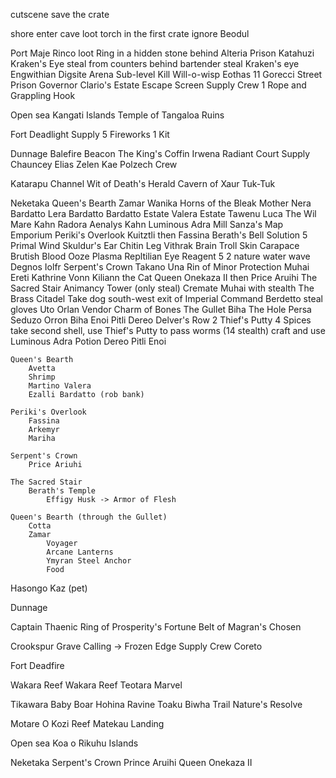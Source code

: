 cutscene
    save the crate

shore
    enter cave
        loot torch in the first crate 
        ignore Beodul

Port Maje
    Rinco
    loot Ring in a hidden stone behind Alteria
    Prison
    Katahuzi
    Kraken's Eye
        steal from counters behind bartender
        steal Kraken's eye
    Engwithian Digsite
    Arena Sub-level
        Kill Will-o-wisp
        Eothas 11
    Gorecci Street
    Prison
    Governor Clario's Estate
    Escape Screen
        Supply
            Crew
            1 Rope and Grappling Hook

Open sea
    Kangati Islands
        Temple of Tangaloa Ruins

Fort Deadlight
    Supply
        5 Fireworks
        1 Kit

Dunnage
    Balefire Beacon
    The King's Coffin
        Irwena
    Radiant Court
    Supply
        Chauncey
        Elias Zelen
        Kae Polzech
        Crew

Katarapu Channel
    Wit of Death's Herald
    Cavern of Xaur Tuk-Tuk

Neketaka
    Queen's Bearth
        Zamar
        Wanika
            Horns of the Bleak Mother
        Nera Bardatto
        Lera Bardatto
        Bardatto Estate
        Valera Estate
        Tawenu
        Luca
        The Wil Mare
            Kahn
            Radora
            Aenalys
            Kahn
        Luminous Adra Mill
        Sanza's Map Emporium
    Periki's Overlook
        Kuitztli then Fassina
            Berath's Bell
            Solution 5
            Primal Wind
            Skuldur's Ear
            Chitin Leg
            Vithrak Brain
            Troll Skin
            Carapace
            Brutish Blood
            Ooze Plasma
            Repltilian Eye
            Reagent 5
            2 nature water wave
        Degnos
        Iolfr
    Serpent's Crown
        Takano
        Una
            Rin of Minor Protection
        Muhai
        Ereti
            Kathrine Vonn Kiliann the Cat
        Queen Onekaza II then Price Aruihi
    The Sacred Stair
        Animancy Tower (only steal)
        Cremate Muhai with stealth
    The Brass Citadel
        Take dog south-west exit of Imperial Command
        Berdetto steal gloves
        Uto
        Orlan Vendor
            Charm of Bones
    The Gullet
        Biha
        The Hole
            Persa
            Seduzo
            Orron
        Biha
        Enoi
        Pitli
        Dereo
        Delver's Row
            2 Thief's Putty
            4 Spices
            take second shell, use Thief's Putty to pass worms (14 stealth)
            craft and use Luminous Adra Potion
        Dereo
        Pitli
        Enoi
    
    Queen's Bearth
        Avetta
        Shrimp
        Martino Valera
        Ezalli Bardatto (rob bank)
    
    Periki's Overlook
        Fassina
        Arkemyr
        Mariha

    Serpent's Crown
        Price Ariuhi

    The Sacred Stair
        Berath's Temple
            Effigy Husk -> Armor of Flesh

    Queen's Bearth (through the Gullet)
        Cotta
        Zamar
            Voyager
            Arcane Lanterns
            Ymyran Steel Anchor
            Food

Hasongo
    Kaz (pet)

Dunnage

Captain Thaenic
    Ring of Prosperity's Fortune
    Belt of Magran's Chosen

Crookspur
    Grave Calling -> Frozen Edge
    Supply
        Crew
            Coreto

Fort Deadfire

Wakara Reef
    Wakara Reef
    Teotara Marvel

Tikawara
    Baby Boar
    Hohina Ravine
    Toaku Biwha Trail
        Nature's Resolve

Motare O Kozi
    Reef
    Matekau Landing

Open sea
    Koa o Rikuhu Islands

Neketaka
    Serpent's Crown
        Prince Aruihi
        Queen Onekaza II
